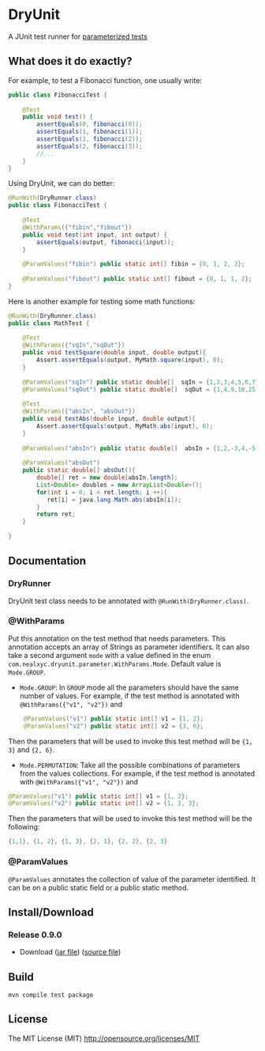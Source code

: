 # DryUnit
A JUnit test runner for [parameterized tests](https://github.com/junit-team/junit/wiki/Parameterized-tests)

## What does it do exactly?
For example, to test a Fibonacci function, one usually write:

```java
public class FibonacciTest {
    
    @Test
    public void test() {
        assertEquals(0, fibonacci(0));
        assertEquals(1, fibonacci(1));
        assertEquals(1, fibonacci(2));
        assertEquals(2, fibonacci(3));
        //... 
    }
}
```

Using DryUnit, we can do better:

```java
@RunWith(DryRunner.class)
public class FibonacciTest {
    
    @Test
    @WithParams({"fibin","fibout"})
    public void test(int input, int output) {
        assertEquals(output, fibonacci(input));
    }
    
    @ParamValues("fibin") public static int[] fibin = {0, 1, 2, 3};
    
    @ParamValues("fibout") public static int[] fibout = {0, 1, 1, 2};
}
```

Here is another example for testing some math functions:
```java
@RunWith(DryRunner.class)
public class MathTest {
    
    @Test
    @WithParams({"sqIn","sqOut"})
    public void testSquare(double input, double output){
	    Assert.assertEquals(output, MyMath.square(input), 0);
    }
    
    @ParamValues("sqIn") public static double[]  sqIn = {1,2,3,4,5,6,7};
    @ParamValues("sqOut") public static double[]  sqOut = {1,4,9,16,25,36, 49};
    
    @Test
    @WithParams({"absIn", "absOut"})
    public void testAbs(double input, double output){
	    Assert.assertEquals(output, MyMath.abs(input), 0);
    }
    
    @ParamValues("absIn") public static double[]  absIn = {1,2,-3,4,-5,6,-7, -100};
    
    @ParamValues("absOut")
    public static double[] absOut(){
    	double[] ret = new double[absIn.length];
    	List<Double> doubles = new ArrayList<Double>();
    	for(int i = 0; i < ret.length; i ++){
    	   ret[i] = java.lang.Math.abs(absIn[i]);
    	}
    	return ret;
    }
    
}
```
## Documentation
### DryRunner
DryUnit test class needs to be annotated with `@RunWith(DryRunner.class)`.

### @WithParams
Put this annotation on the test method that needs parameters. This annotation accepts an array of Strings as parameter identifiers.
It can also take a second argument `mode` with a value defined in the enum `com.nealxyc.dryunit.parameter.WithParams.Mode`. Default value is `Mode.GROUP`.
* `Mode.GROUP`: In `GROUP` mode all the parameters should have the same number of values.
	 For example, if the test method is annotated with `@WithParams({"v1", "v2"})` and 
	
    ```java
	 @ParamValues("v1") public static int[] v1 = {1, 2};
	 @ParamValues("v2") public static int[] v2 = {3, 6};
	 ```

Then the parameters that will be used to invoke this test method will be `{1, 3}` and `{2, 6}`.
* `Mode.PERMUTATION`: Take all the possible combinations of parameters from the values collections. For example, if the test method is annotated with `@WithParams({"v1", "v2"})` and 

```java
@ParamValues("v1") public static int[] v1 = {1, 2};
@ParamValues("v2") public static int[] v2 = {1, 2, 3};
```
Then the parameters that will be used to invoke this test method will be the following:
```java
{1,1}, {1, 2}, {1, 3}, {2, 1}, {2, 2}, {2, 3}
```


### @ParamValues
`@ParamValues` annotates the collection of value of the parameter identified. It can be on a public static field or a public static method.

## Install/Download
### Release 0.9.0
* Download ([jar file](https://github.com/nealxyc/DryUnit/releases/download/0.9.0/dryunit-0.9.0.jar)) ([source file](https://github.com/nealxyc/DryUnit/archive/0.9.0.zip))

## Build 
 
```
mvn compile test package
```

## License
The MIT License (MIT) http://opensource.org/licenses/MIT

